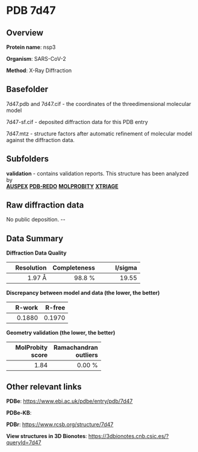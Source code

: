 # PDB 7d47

## Overview

**Protein name**: nsp3

**Organism**: SARS-CoV-2

**Method**: X-Ray Diffraction



## Basefolder

7d47.pdb and 7d47.cif - the coordinates of the threedimensional molecular model

7d47-sf.cif - deposited diffraction data for this PDB entry

7d47.mtz - structure factors after automatic refinement of molecular model against the diffraction data.

## Subfolders





**validation** - contains validation reports. This structure has been analyzed by <br>[**AUSPEX**](https://github.com/thorn-lab/coronavirus_structural_task_force/tree/master/pdb/nsp3/SARS-CoV-2/7d47/validation/auspex) [**PDB-REDO**](https://github.com/thorn-lab/coronavirus_structural_task_force/tree/master/pdb/nsp3/SARS-CoV-2/7d47/validation/pdb-redo) [**MOLPROBITY**](https://github.com/thorn-lab/coronavirus_structural_task_force/tree/master/pdb/nsp3/SARS-CoV-2/7d47/validation/molprobity) [**XTRIAGE**](https://github.com/thorn-lab/coronavirus_structural_task_force/blob/master/pdb/nsp3/SARS-CoV-2/7d47/validation/Xtriage_output.log)  



## Raw diffraction data

No public deposition. --<br> 

## Data Summary
**Diffraction Data Quality**

|   | Resolution | Completeness| I/sigma |
|---|-------------:|----------------:|--------------:|
|   |1.97 Å|98.8  %|<img width=50/>19.55|

**Discrepancy between model and data (the lower, the better)**

|   | **R-work**| **R-free**   
|---|-------------:|----------------:|           
||  0.1880|  0.1970|

**Geometry validation (the lower, the better)**

|   |**MolProbity<br>score**| **Ramachandran<br>outliers** 
|---|-------------:|----------------:|
||  1.84|  0.00 %|

 

 



## Other relevant links 
**PDBe**:  https://www.ebi.ac.uk/pdbe/entry/pdb/7d47

**PDBe-KB**:  
 
**PDBr**: https://www.rcsb.org/structure/7d47 

**View structures in 3D Bionotes**: https://3dbionotes.cnb.csic.es/?queryId=7d47

